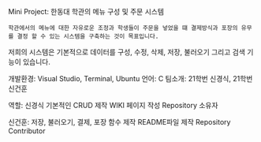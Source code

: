 Mini Project: 한동대 학관의 메뉴 구성 및 주문 시스템

	학관에서의 메뉴에 대한 자유로운 조정과 학생들이 주문을 넣었을 떄 결제방식과 포장의 유무를 결정 할 수 있는 시스템을 구축하는 것이 목표입니다.

저희의 시스템은 기본적으로 데이터를 구성, 수정, 삭제, 저장, 불러오기 그리고 검색 기능이 있습니다.

개발환경: Visual Studio, Terminal, Ubuntu
언어: C
팀소개: 21학번 신경식, 21학번 신건훈

역할: 
신경식
기본적인 CRUD 제작
WIKI 페이지 작성
Repository 소유자

신건훈:
저장, 불러오기, 결제, 포장 함수 제작
README파일 제작
Repository Contributor

